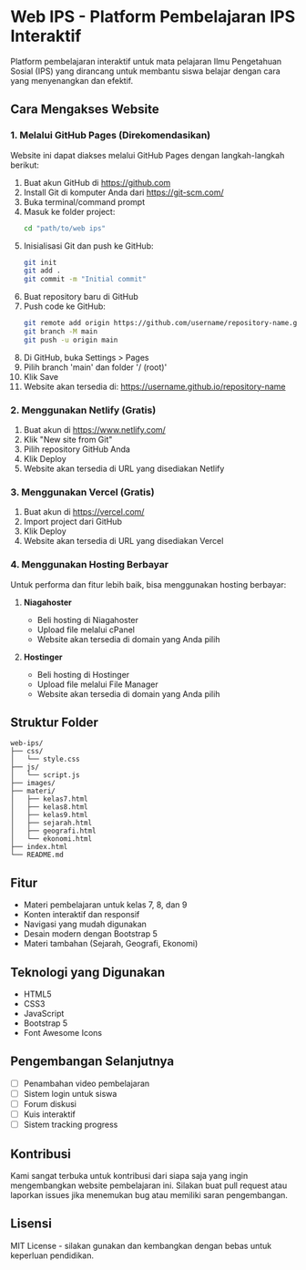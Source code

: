 # Web IPS - Platform Pembelajaran IPS Interaktif

Platform pembelajaran interaktif untuk mata pelajaran Ilmu Pengetahuan Sosial (IPS) yang dirancang untuk membantu siswa belajar dengan cara yang menyenangkan dan efektif.

## Cara Mengakses Website

### 1. Melalui GitHub Pages (Direkomendasikan)

Website ini dapat diakses melalui GitHub Pages dengan langkah-langkah berikut:

1. Buat akun GitHub di https://github.com
2. Install Git di komputer Anda dari https://git-scm.com/
3. Buka terminal/command prompt
4. Masuk ke folder project:
   ```bash
   cd "path/to/web ips"
   ```
5. Inisialisasi Git dan push ke GitHub:
   ```bash
   git init
   git add .
   git commit -m "Initial commit"
   ```
6. Buat repository baru di GitHub
7. Push code ke GitHub:
   ```bash
   git remote add origin https://github.com/username/repository-name.git
   git branch -M main
   git push -u origin main
   ```
8. Di GitHub, buka Settings > Pages
9. Pilih branch 'main' dan folder '/ (root)'
10. Klik Save
11. Website akan tersedia di: https://username.github.io/repository-name

### 2. Menggunakan Netlify (Gratis)

1. Buat akun di https://www.netlify.com/
2. Klik "New site from Git"
3. Pilih repository GitHub Anda
4. Klik Deploy
5. Website akan tersedia di URL yang disediakan Netlify

### 3. Menggunakan Vercel (Gratis)

1. Buat akun di https://vercel.com/
2. Import project dari GitHub
3. Klik Deploy
4. Website akan tersedia di URL yang disediakan Vercel

### 4. Menggunakan Hosting Berbayar

Untuk performa dan fitur lebih baik, bisa menggunakan hosting berbayar:

1. **Niagahoster**
   - Beli hosting di Niagahoster
   - Upload file melalui cPanel
   - Website akan tersedia di domain yang Anda pilih

2. **Hostinger**
   - Beli hosting di Hostinger
   - Upload file melalui File Manager
   - Website akan tersedia di domain yang Anda pilih

## Struktur Folder

```
web-ips/
├── css/
│   └── style.css
├── js/
│   └── script.js
├── images/
├── materi/
│   ├── kelas7.html
│   ├── kelas8.html
│   ├── kelas9.html
│   ├── sejarah.html
│   ├── geografi.html
│   └── ekonomi.html
├── index.html
└── README.md
```

## Fitur

- Materi pembelajaran untuk kelas 7, 8, dan 9
- Konten interaktif dan responsif
- Navigasi yang mudah digunakan
- Desain modern dengan Bootstrap 5
- Materi tambahan (Sejarah, Geografi, Ekonomi)

## Teknologi yang Digunakan

- HTML5
- CSS3
- JavaScript
- Bootstrap 5
- Font Awesome Icons

## Pengembangan Selanjutnya

- [ ] Penambahan video pembelajaran
- [ ] Sistem login untuk siswa
- [ ] Forum diskusi
- [ ] Kuis interaktif
- [ ] Sistem tracking progress

## Kontribusi

Kami sangat terbuka untuk kontribusi dari siapa saja yang ingin mengembangkan website pembelajaran ini. Silakan buat pull request atau laporkan issues jika menemukan bug atau memiliki saran pengembangan.

## Lisensi

MIT License - silakan gunakan dan kembangkan dengan bebas untuk keperluan pendidikan. 